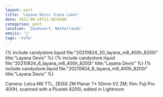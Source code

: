 ```yaml
---
layout: post
title: 'Layana Devis (Lana Lane)'
date: 2021-08-24T21:58+0100
categories: post
location: 'Zandvoort, Netherlands'
emojis: '🔞'
tags: 'nsfw'
---
```


{% include candystore.liquid file:"20210824_20_layana_m8_400h_8200i" title:"Layana Devis" %}
{% include candystore.liquid file:"20210824_6_layana_m8_400h_8200i" title:"Layana Devis" %}
{% include candystore.liquid file:"20210824_8_layana_m8_400h_8200i" title:"Layana Devis" %}

Camera: Leica M6 TTL, ZEISS ZM Planar T\* 50mm f/2 ZM; film: Fuji Pro 400H, scanned with a Plustek 8200i, edited in Lightroom
